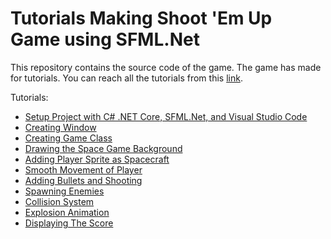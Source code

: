 # Tutorials Making Shoot 'Em Up Game using SFML.Net

This repository contains the source code of the game. The game has made for tutorials. You can reach all the tutorials from this [link](https://www.letsdevelopgames.com/2021/06/create-shoot-em-up-game-using-c-and-sfml.html).

Tutorials:
- [Setup Project with C# .NET Core, SFML.Net, and Visual Studio Code](https://www.letsdevelopgames.com/2021/06/setup-project-with-c-net-core-sfml-and.html)
- [Creating Window](https://www.letsdevelopgames.com/2021/06/creating-window-sfml-c.html)
- [Creating Game Class](https://www.letsdevelopgames.com/2021/06/creating-game-class-in-sfml-c.html)
- [Drawing the Space Game Background](https://www.letsdevelopgames.com/2021/06/drawing-space-game-background-in-c-sfml.html)
- [Adding Player Sprite as Spacecraft](https://www.letsdevelopgames.com/2021/06/adding-player-sprite-as-spacecraft-in.html)
- [Smooth Movement of Player](https://www.letsdevelopgames.com/2021/06/smooth-movement-of-player-in-sfml-c.html)
- [Adding Bullets and Shooting](https://www.letsdevelopgames.com/2021/06/adding-bullets-and-shooting-in-sfml-c.html)
- [Spawning Enemies](https://www.letsdevelopgames.com/2021/06/spawning-enemies-in-sfml-c.html)
- [Collision System](https://www.letsdevelopgames.com/2021/06/collision-system-in-sfml-c.html)
- [Explosion Animation](https://www.letsdevelopgames.com/2021/06/explosion-animation-in-sfml-c.html)
- [Displaying The Score](https://www.letsdevelopgames.com/2021/06/display-score-as-text-in-sfml-c.html)


